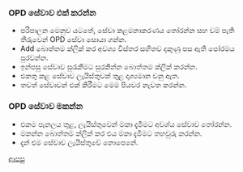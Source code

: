 ### OPD සේවාව එක් කරන්න
* පරිපාලන මෙනුව යටතේ, සේවා කළමනාකරණය තෝරන්න සහ වම් පැති තීරුවෙන් OPD සේවා සොයා ගන්න.
* Add බොත්තම ක්ලික් කර අවශ්‍ය විස්තර සහිතව දකුණු පස ඇති පෝරමය පුරවන්න.
* ඉන්පසු සේවාව සුරැකීමට සුරකින්න බොත්තම ක්ලික් කරන්න.
* එකතු කළ සේවාව ලැයිස්තුවක් තුළ දෘශ්‍යමාන වනු ඇත.
* තවත් සේවාවන් එක් කිරීමට මෙම පියවර නැවත කරන්න.

### OPD සේවාව මකන්න
* එකම පැනලය තුළ, ලැයිස්තුවෙන් මකා දැමීමට අවශ්ය සේවාව තෝරන්න.
* මකන්න බොත්තම ක්ලික් කර එය මකා දැමීමට තහවුරු කරන්න.
* දැන් එම සේවාව ලැයිස්තුවේ නොපෙනේ.

[ආපසු](https://github.com/hmislk/hmis/wiki/%E0%B7%83%E0%B7%9A%E0%B7%80%E0%B7%8F-%E0%B6%9A%E0%B7%85%E0%B6%B8%E0%B6%B1%E0%B7%8F%E0%B6%9A%E0%B6%BB%E0%B6%AB%E0%B6%BA)